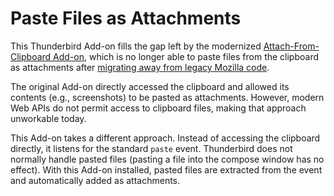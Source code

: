 # Paste Files as Attachments

This Thunderbird Add-on fills the gap left by the modernized [Attach-From-Clipboard Add-on][1], which is no longer able to paste files from the clipboard as attachments after [migrating away from legacy Mozilla code][2].

The original Add-on directly accessed the clipboard and allowed its contents (e.g., screenshots) to be pasted as attachments. However, modern Web APIs do not permit access to clipboard files, making that approach unworkable today.

This Add-on takes a different approach. Instead of accessing the clipboard directly, it listens for the standard `paste` event. Thunderbird does not normally handle pasted files (pasting a file into the compose window has no effect). With this Add-on installed, pasted files are extracted from the event and automatically added as attachments.

[1]: https://addons.thunderbird.net/addon/attach-from-clipboard/  
[2]: https://github.com/mganss/AttachFromClipboard/issues/22#issuecomment-2912962119
